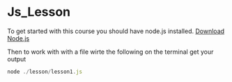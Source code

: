 # Js_Lesson
To get started with this course you should have node.js installed.
[Download Node.js](https://nodejs.org/en/download/current)

Then to work with with a file wirte the following on the terminal get your output
```javascript
node ./lesson/lesson1.js
```


